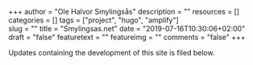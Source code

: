 +++
author = "Ole Halvor Smylingsås"
description = ""
resources = []
categories = []
tags = ["project", "hugo", "amplify"]  
slug = ""
title = "Smylingsas.net"
date = "2019-07-16T10:30:06+02:00"
draft = "false"
featuretext = ""
featureimg = ""
comments = "false"
+++

Updates containing the development of this site is filed below.
<!--more-->